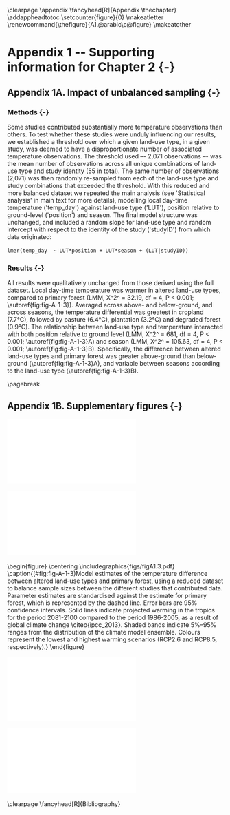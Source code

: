 \clearpage
\appendix
\fancyhead[R]{Appendix \thechapter}
\addappheadtotoc
\setcounter{figure}{0}
\makeatletter 
\renewcommand{\thefigure}{A1.\@arabic\c@figure}
\makeatother



# Appendix 1 -- Supporting information for Chapter 2 {-}

## Appendix 1A. Impact of unbalanced sampling {-}

### Methods {-}

Some studies contributed substantially more temperature observations than others. To test whether these studies were unduly influencing our results, we established a threshold over which a given land-use type, in a given study, was deemed to have a disproportionate number of associated temperature observations. The threshold used –- 2,071 observations –- was the mean number of observations across all unique combinations of land-use type and study identity (55 in total). The same number of observations (2,071) was then randomly re-sampled from each of the land-use type and study combinations that exceeded the threshold. With this reduced and more balanced dataset we repeated the main analysis (see 'Statistical analysis' in main text for more details), modelling local day-time temperature ('temp_day') against land-use type ('LUT'), position relative to ground-level ('position') and season. The final model structure was unchanged, and included a random slope for land-use type and random intercept with respect to the identity of the study ('studyID') from which data originated:

`lmer(temp_day  ~ LUT*position + LUT*season + (LUT|studyID))`

### Results {-}

All results were qualitatively unchanged from those derived using the full dataset. Local day-time temperature was warmer in altered land-use types, compared to primary forest (LMM, Χ^2^ = 32.19, df = 4, P < 0.001; \autoref{fig:fig-A-1-3}). Averaged across above- and below-ground, and across seasons, the temperature differential was greatest in cropland (7.7&deg;C), followed by pasture (6.4&deg;C), plantation (3.2&deg;C) and degraded forest (0.9&deg;C).
The relationship between land-use type and temperature interacted with both position relative to ground level (LMM, Χ^2^ = 681, df = 4, P < 0.001; \autoref{fig:fig-A-1-3}A) and season (LMM, Χ^2^ = 105.63, df = 4, P < 0.001; \autoref{fig:fig-A-1-3}B). Specifically, the difference between altered land-use types and primary forest was greater above-ground than below-ground (\autoref{fig:fig-A-1-3}A), and variable between seasons according to the land-use type (\autoref{fig:fig-A-1-3}B).

\pagebreak

## Appendix 1B. Supplementary figures {-}




![(\#fig:fig-A-1-1)Day-time temperature against land-use type for each study contributing data to the analyses. Panel numbers refer to the study number in the reference list below. Land-use types are: primary forest (PF), degraded forest (DF), plantation (Pl), pasture (Pa) and cropland (Cr). Panels are ordered by the combination of land-use types for which data was available: (1-12) PF + DF; (13-15) PF + DF + Pl; (16-18) DF + Pl; (19-20) PF + Pa; (21) DF + Pa; (22-23) PF + Pa + Cr; and (24-25) DF + Cr. Shading of points indicates temperatures measured above-ground (orange) or below-ground (blue), and point symbol indicates temperatures measured during the dry season (circles) or wet season (triangles).](./figures/fig-A-1-1-1.pdf) 

![(\#fig:fig-A-1-2)Site elevation against land-use type for each study contributing data to the analyses. Panel numbers refer to the study number in the reference list below. Land-use types are: primary forest (PF), degraded forest (DF), plantation (Pl), pasture (Pa) and cropland (Cr). Panels are ordered by the combination of land-use types for which data was available: (1-12) PF + DF; (13-15) PF + DF + Pl; (16-18) DF + Pl; (19-20) PF + Pa; (21) DF + Pa; (22-23) PF + Pa + Cr; and (24-25) DF + Cr. Dotted black lines connect the mean elevation of all the sites within each land-use type.](./figures/fig-A-1-2-1.pdf) 



\begin{figure}
\centering
\includegraphics{figs/figA1.3.pdf}
\caption{(\#fig:fig-A-1-3)Model estimates of the temperature difference between altered land-use types and primary forest, using a reduced dataset to balance sample sizes between the different studies that contributed data. Parameter estimates are standardised against the estimate for primary forest, which is represented by the dashed line. Error bars are 95\% confidence intervals. Solid lines indicate projected warming in the tropics for the period 2081-2100 compared to the period 1986-2005, as a result of global climate change \citep{ipcc_2013}. Shaded bands indicate 5\%–95\% ranges from the distribution of the climate model ensemble. Colours represent the lowest and highest warming scenarios (RCP2.6 and RCP8.5, respectively).}
\end{figure}

![(\#fig:fig-A-1-4)Model estimates of the nocturnal temperature difference between altered land-use types and primary forest. Note that cropland and pasture are missing from this analysis because nocturnal temperature data for these land-use types were not available. Parameter estimates are standardised against the estimate for primary forest, which is represented by the dotted line. Error bars are 95% confidence intervals.](./figures/fig-A-1-4-1.pdf) 

![(\#fig:fig-A-1-5)Model estimates of the difference between altered land-use types and primary forest in terms of temperature extremes. Day-time results are depicted in panels A and B, and night-time results in panels C and D. Panels A and C indicate the effect of land-use change on maximum temperature, and panels B and D indicate the same for minimum temperature. Note that data for cropland and pasture are absent from this analysis because data for these land-use types were not available. Parameter estimates are standardised against the estimate for primary forest, which is represented by the dotted line. Error bars are 95% confidence intervals. The grey numbers next to points represent the number of studies providing the underlying data.](./figures/fig-A-1-5-1.pdf) 

\clearpage
\fancyhead[R]{Bibliography}

